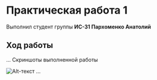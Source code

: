 # Практическая работа 1
Выполнил студент группы **ИС-31 Пархоменко Анатолий**
## Ход работы
...
Скриншоты выполненной работы

![Alt-текст](https://imgur.com/a/q0zNeqM "Орк")
...
